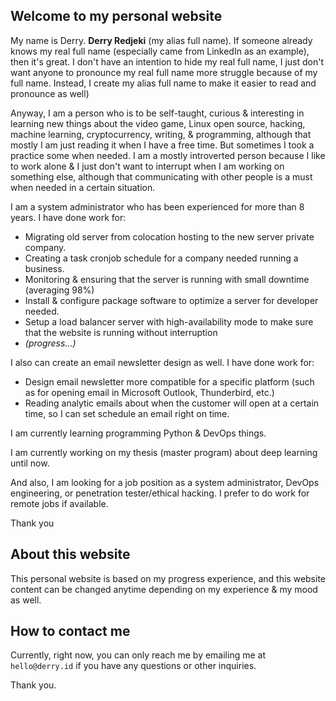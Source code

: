 ## Welcome to my personal website

My name is Derry. **Derry Redjeki** (my alias full name).
If someone already knows my real full name (especially came from LinkedIn as an example), then it's great.
I don't have an intention to hide my real full name, I just don't want anyone to pronounce my real full name more struggle because of my full name. Instead, I create my alias full name to make it easier to read and pronounce as well)

Anyway,
I am a person who is to be self-taught, curious & interesting in learning new things about the video game, Linux open source, hacking, machine learning, cryptocurrency, writing, & programming, although that mostly I am just reading it when I have a free time. But sometimes I took a practice some when needed.
I am a mostly introverted person because I like to work alone & I just don't want to interrupt when I am working on something else, although that communicating with other people is a must when needed in a certain situation.

I am a system administrator who has been experienced for more than 8 years. I have done work for:
- Migrating old server from colocation hosting to the new server private company.
- Creating a task cronjob schedule for a company needed running a business.
- Monitoring & ensuring that the server is running with small downtime (averaging 98%)
- Install & configure package software to optimize a server for developer needed.
- Setup a load balancer server with high-availability mode to make sure that the website is running without interruption
- _(progress...)_

I also can create an email newsletter design as well. I have done work for:
- Design email newsletter more compatible for a specific platform (such as for opening email in Microsoft Outlook, Thunderbird, etc.)
- Reading analytic emails about when the customer will open at a certain time, so I can set schedule an email right on time.

I am currently learning programming Python & DevOps things.

I am currently working on my thesis (master program) about deep learning until now.

And also, I am looking for a job position as a system administrator, DevOps engineering, or penetration tester/ethical hacking. I prefer to do work for remote jobs if available.

Thank you

## About this website
This personal website is based on my progress experience, and this website content can be changed anytime depending on my experience & my mood as well.

## How to contact me

Currently, right now, you can only reach me by emailing me at `hello@derry.id` if you have any questions or other inquiries.

Thank you.
